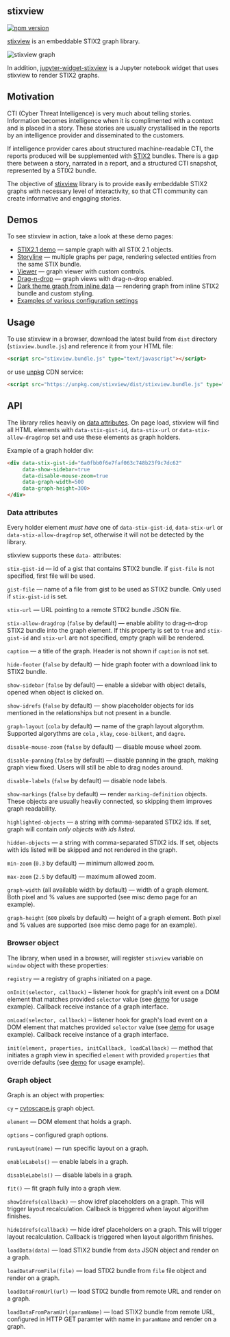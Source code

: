 ## stixview

[![npm version](https://badge.fury.io/js/stixview.svg)](https://badge.fury.io/js/stixview)

[stixview](https://github.com/traut/stixview) is an embeddable STIX2 graph library.

![stixview graph](https://raw.githubusercontent.com/traut/stixview/master/stixview-graph.png)

In addition, [jupyter-widget-stixview](https://github.com/traut/jupyter-widget-stixview) is a Jupyter notebook widget that uses stixview to render STIX2 graphs.

## Motivation

CTI (Cyber Threat Intelligence) is very much about telling stories. Information becomes intelligence when it is complimented with a context and is placed in a story. These stories are usually crystallised in the reports by an intelligence provider and disseminated to the customers.

If intelligence provider cares about structured machine-readable CTI, the reports produced will be supplemented with [STIX2](https://oasis-open.github.io/cti-documentation/) bundles. There is a gap there between a story, narrated in a report, and a structured CTI snapshot, represented by a STIX2 bundle.

The objective of [stixview](https://github.com/traut/stixview) library is to provide easily embeddable STIX2 graphs with necessary level of interactivity, so that CTI community can create informative and engaging stories.


## Demos

To see stixview in action, take a look at these demo pages:
* [STIX2.1 demo](https://traut.github.io/stixview/dist/demos/stix21-demo.html) — sample graph with all STIX 2.1 objects.
* [Storyline](https://traut.github.io/stixview/dist/demos/story.html) — multiple graphs per page, rendering selected entities from the same STIX bundle.
* [Viewer](https://traut.github.io/stixview/dist/demos/viewer.html) — graph viewer with custom controls.
* [Drag-n-drop](https://traut.github.io/stixview/dist/demos/drag-n-drop.html) — graph views with drag-n-drop enabled.
* [Dark theme graph from inline data](https://traut.github.io/stixview/dist/demos/load-data.html) — rendering graph from inline STIX2 bundle and custom styling.
* [Examples of various configuration settings](https://traut.github.io/stixview/dist/demos/misc.html)


## Usage

To use stixview in a browser, download the latest build from `dist` directory (`stixview.bundle.js`) and reference it from your HTML file:

```html
<script src="stixview.bundle.js" type="text/javascript"></script>
```

or use [unpkg](https://unpkg.com) CDN service:

```html
<script src="https://unpkg.com/stixview/dist/stixview.bundle.js" type="text/javascript"></script>
```


## API

The library relies heavily on [data attributes](https://developer.mozilla.org/en-US/docs/Learn/HTML/Howto/Use_data_attributes).
On page load, stixview will find all HTML elements with `data-stix-gist-id`, `data-stix-url` or `data-stix-allow-dragdrop` set and use these elements as graph holders.

Example of a graph holder div:
```html
<div data-stix-gist-id="6a0fbb0f6e7faf063c748b23f9c7dc62"
     data-show-sidebar=true
     data-disable-mouse-zoom=true
     data-graph-width=500
     data-graph-height=300>
</div>
```

### Data attributes

Every holder element _must have_ one of `data-stix-gist-id`, `data-stix-url` or `data-stix-allow-dragdrop` set, otherwise it will not be detected by the library.

stixview supports these `data-` attributes:

`stix-gist-id` — id of a gist that contains STIX2 bundle. if `gist-file` is not specified, first file will be used.

`gist-file` — name of a file from gist to be used as STIX2 bundle. Only used if `stix-gist-id` is set.

`stix-url` — URL pointing to a remote STIX2 bundle JSON file.

`stix-allow-dragdrop` (`false` by default) — enable ability to drag-n-drop STIX2 bundle into the graph element. If this property is set to `true` and `stix-gist-id` and `stix-url` are not specified, empty graph will be rendered.

`caption` — a title of the graph. Header is not shown if `caption` is not set.

`hide-footer` (`false` by default) — hide graph footer with a download link to STIX2 bundle.

`show-sidebar` (`false` by default) — enable a sidebar with object details, opened when object is clicked on.

`show-idrefs` (`false` by default) — show placeholder objects for ids mentioned in the relationships but not present in a bundle.

`graph-layout` (`cola` by default) — name of the graph layout algorythm. Supported algorythms are `cola` , `klay`, `cose-bilkent`, and `dagre`.

`disable-mouse-zoom` (`false` by default) — disable mouse wheel zoom.

`disable-panning` (`false` by default) — disable panning in the graph, making graph view fixed. Users will still be able to drag nodes around.

`disable-labels` (`false` by default) — disable node labels.

`show-markings` (`false` by default) — render `marking-definition` objects. These objects are usually heavily connected, so skipping them improves graph readability.

`highlighted-objects` — a string with comma-separated STIX2 ids. If set, graph will contain _only objects with ids listed_.

`hidden-objects` — a string with comma-separated STIX2 ids. If set, objects with ids listed will be skipped and not rendered in the graph.

`min-zoom` (`0.3` by default) — minimum allowed zoom.

`max-zoom` (`2.5` by default) — maximum allowed zoom.

`graph-width` (all available width by default) — width of a graph element. Both pixel and % values are supported (see misc demo page for an example).

`graph-height` (`600` pixels by default) — height of a graph element. Both pixel and % values are supported (see misc demo page for an example).


### Browser object

The library, when used in a browser, will register `stixview` variable on `window` object with these properties:

`registry` — a registry of graphs initiated on a page.

`onInit(selector, callback)` – listener hook for graph's init event on a DOM element that matches provided `selector` value (see [demo](https://traut.github.io/stixview/dist/demos/viewer.html) for usage example). Callback receive instance of a graph interface.

`onLoad(selector, callback)` – listener hook for graph's load event on a DOM element that matches provided `selector` value (see [demo](https://traut.github.io/stixview/dist/demos/viewer.html) for usage example). Callback receive instance of a graph interface.

`init(element, properties, initCallback, loadCallback)` — method that initiates a graph view in specified `element` with provided `properties` that override defaults (see [demo](https://traut.github.io/stixview/dist/demos/load-data.html) for usage example).


### Graph object

Graph is an object with properties:

`cy` – [cytoscape.js](http://js.cytoscape.org) graph object.

`element` — DOM element that holds a graph.

`options` – configured graph options.

`runLayout(name)` — run specific layout on a graph.

`enableLabels()` — enable labels in a graph.

`disableLabels()` — disable labels in a graph.

`fit()` — fit graph fully into a graph view.

`showIdrefs(callback)` — show idref placeholders on a graph. This will trigger layout recalculation. Callback is triggered when layout algorithm finishes.

`hideIdrefs(callback)` — hide idref placeholders on a graph. This will trigger layout recalculation. Callback is triggered when layout algorithm finishes.

`loadData(data)` — load STIX2 bundle from `data` JSON object and render on a graph.

`loadDataFromFile(file)` — load STIX2 bundle from `file` file object and render on a graph.

`loadDataFromUrl(url)` — load STIX2 bundle from remote URL and render on a graph.

`loadDataFromParamUrl(paramName)` — load STIX2 bundle from remote URL, configured in HTTP GET paramter with name in `paramName` and render on a graph.
